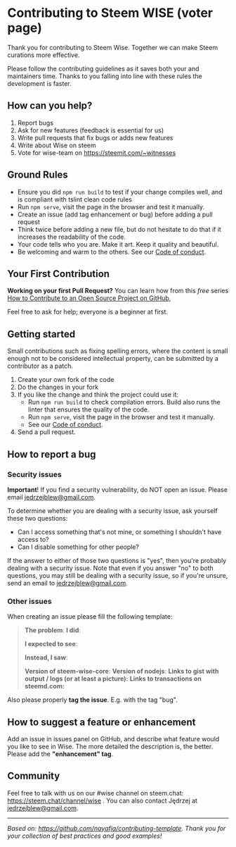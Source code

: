 # Contributing to Steem WISE (voter page)

Thank you for contributing to Steem Wise. Together we can make Steem curations more effective.

Please follow the contributing guidelines as it saves both your and maintainers time. Thanks to you falling into line with these rules the development is faster.



## How can you help?

1. Report bugs
2. Ask for new features (feedback is essential for us)
3. Write pull requests that fix bugs or adds new features
4. Write about Wise on steem
5. Vote for wise-team on https://steemit.com/~witnesses



## Ground Rules

- Ensure you did `npm run build` to test if your change compiles well, and is compliant with tslint clean code rules
- Run `npm serve`, visit the page in the browser and test it manually.
- Create an issue (add tag enhancement or bug) before adding a pull request
- Think twice before adding a new file, but do not hesitate to do that if it increases the readability of the code.
- Your code tells who you are. Make it art. Keep it quality and beautiful.
- Be welcoming and warm to the others. See our [Code of conduct](https://github.com/wise-team/steem-wise-core/blob/master/CODE_OF_CONDUCT.md).



## Your First Contribution

**Working on your first Pull Request?** You can learn how from this *free* series [How to Contribute to an Open Source Project on GitHub](https://egghead.io/series/how-to-contribute-to-an-open-source-project-on-github), 

Feel free to ask for help; everyone is a beginner at first.



## Getting started

Small contributions such as fixing spelling errors, where the content is small enough not to be considered intellectual property, can be submitted by a contributor as a patch.

1. Create your own fork of the code
2. Do the changes in your fork
3. If you like the change and think the project could use it:
   - Run `npm run build` to check compilation errors. Build also runs the linter that ensures the quality of the code.
   - Run `npm serve`, visit the page in the browser and test it manually.
   - See our [Code of conduct](https://github.com/wise-team/steem-wise-core/blob/master/CODE_OF_CONDUCT.md).
4. Send a pull request.



## How to report a bug

### Security issues

**Important**! If you find a security vulnerability, do NOT open an issue. Please email jedrzejblew@gmail.com.

To determine whether you are dealing with a security issue, ask yourself these two questions:

- Can I access something that's not mine, or something I shouldn't have access to?
- Can I disable something for other people?

If the answer to either of those two questions is "yes", then you're probably dealing with a security issue. Note that even if you answer "no" to both questions, you may still be dealing with a security issue, so if you're unsure, send an email to jedrzejblew@gmail.com.



### Other issues

When creating an issue please fill the following template:

> **The problem**:
> **I did**:
>
> **I expected to see**:
>
> **Instead, I saw**:
>
> **Version of steem-wise-core**: 
> **Version of nodejs**:
> **Links to gist with output / logs (or at least a picture):**
> **Links to transactions on steemd.com:**

Also please properly **tag the issue**. E.g. with the tag "bug".



## How to suggest a feature or enhancement

Add an issue in issues panel on GitHub, and describe what feature would you like to see in Wise. The more detailed the description is, the better. Please add the **"enhancement" tag**.



## Community

Feel free to talk with us on our #wise channel on steem.chat: https://steem.chat/channel/wise .
You can also contact Jędrzej at jedrzejblew@gmail.com.



***

_Based on: https://github.com/nayafia/contributing-template. Thank you for your collection of best practices and good examples!_